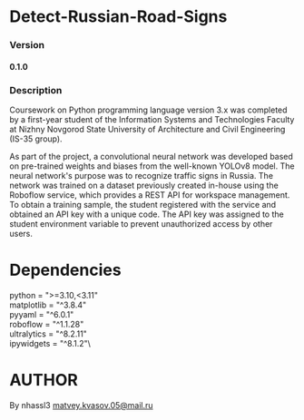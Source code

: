# Detect-Russian-Road-Signs
### Version 
#### 0.1.0
###  Description 
Coursework on Python programming language version 3.x was completed by a first-year student of the Information Systems and Technologies Faculty at Nizhny Novgorod State University of Architecture and Civil Engineering (IS-35 group).

As part of the project, a convolutional neural network was developed based on pre-trained weights and biases from the well-known YOLOv8 model. The neural network's purpose was to recognize traffic signs in Russia. The network was trained on a dataset previously created in-house using the Roboflow service, which provides a REST API for workspace management. To obtain a training sample, the student registered with the service and obtained an API key with a unique code. The API key was assigned to the student environment variable to prevent unauthorized access by other users.

# Dependencies
python = ">=3.10,<3.11"\
matplotlib = "^3.8.4"\
pyyaml = "^6.0.1"\
roboflow = "^1.1.28"\
ultralytics = "^8.2.11"\
ipywidgets = "^8.1.2"\

# AUTHOR
By nhassl3 <matvey.kvasov.05@mail.ru>